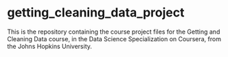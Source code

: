 # getting_cleaning_data_project
This is the repository containing the  course project files for the Getting and Cleaning Data course, in the Data Science Specialization on Coursera, from the Johns Hopkins University.
